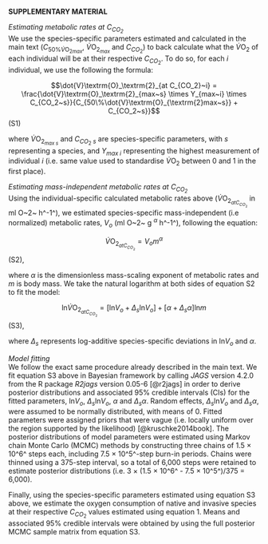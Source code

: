 **SUPPLEMENTARY MATERIAL**  

*Estimating metabolic rates at $C_{CO_2}$*  
We use the species-specific parameters estimated and calculated in the main text ($C_{50\%\dot{V}\textrm{O}_{\textrm{2}max}}$, $\dot{V}\textrm{O}_\textrm{2}_{max}$ and $C_{CO_2}$) to back calculate what the $\dot{V}\textrm{O}_\textrm{2}$ of each individual will be at their respective $C_{CO_2}$. To do so, for each $i$ individual, we use the following the formula:  
  
$$\dot{V}\textrm{O}_\textrm{2}_{at C_{CO_2}~i} = \frac{\dot{V}\textrm{O}_\textrm{2}_{max~s} \times Y_{max~i} \times C_{CO_2~s}}{C_{50\%\dot{V}\textrm{O}_{\textrm{2}max~s}} + C_{CO_2~s}}$$ (S1)  
  
where $\dot{V}\textrm{O}_\textrm{2}_{max~s}$ and $C_{CO_2~s}$ are species-specific parameters, with $s$ representing a species, and $Y_{max~i}$ representing the highest measurement of individual $i$ (i.e. same value used to standardise $\dot{V}\textrm{O}_\textrm{2}$ between 0 and 1 in the first place).  
  
*Estimating mass-independent metabolic rates at $C_{CO_2}$*  
Using the individual-specific calculated metabolic rates above ($\dot{V}\textrm{O}_\textrm{2}_{at C_{CO_2}}$ in ml O~2~ h^-1^), we estimated species-specific mass-independent (i.e normalized) metabolic rates, $V_o$ (ml O~2~ g$~^{\alpha}$ h^-1^), following the equation:  
  
$$\dot{V}\textrm{O}_\textrm{2}_{at C_{CO_2}} = V_o m^{\alpha}$$ (S2),  
  
where $\alpha$ is the dimensionless mass-scaling exponent of metabolic rates and $m$ is body mass. We take the natural logarithm at both sides of equation S2 to fit the model:  
  
$$\textrm{ln}\dot{V}\textrm{O}_\textrm{2}_{at C_{CO_2}} = [\textrm{ln}V_o + {\Delta}_s \textrm{ln}V_o] + [\alpha + {\Delta}_s \alpha] \textrm{ln}m$$ (S3),  
  
where ${\Delta}_s$ represents log-additive species-specific deviations in $\textrm{ln}V_o$ and $\alpha$.  
  
*Model fitting*  
We follow the exact same procedure already described in the main text. We fit equation S3 above in Bayesian framework by calling *JAGS* version 4.2.0 from the R package *R2jags* version 0.05-6 [@r2jags] in order to derive posterior distributions and associated 95\% credible intervals (CIs) for the fitted parameters, $\textrm{ln}V_o$, ${\Delta}_s \textrm{ln}V_o$, $\alpha$ and ${\Delta}_s \alpha$. Random effects, ${\Delta}_s \textrm{ln}V_o$ and ${\Delta}_s \alpha$, were assumed to be normally distributed, with means of 0. Fitted parameters were assigned priors that were vague (i.e. locally uniform over the region supported by the likelihood) [@kruschke2014book]. The posterior distributions of model parameters were estimated using Markov chain Monte Carlo (MCMC) methods by constructing three chains of 1.5 $\times$ 10^6^ steps each, including 7.5 $\times$ 10^5^-step burn-in periods. Chains were thinned using a 375-step interval, so a total of 6,000 steps were retained to estimate posterior distributions (i.e. 3 $\times$ (1.5 $\times$ 10^6^ - 7.5 $\times$ 10^5^)/375 = 6,000).  
  
Finally, using the species-specific parameters estimated using equation S3 above, we estimate the oxygen consumption of native and invasive species at their respective $C_{CO_2}$ values estimated using equation 1. Means and associated 95% credible intervals were obtained by using the full posterior MCMC sample matrix from equation S3.  
